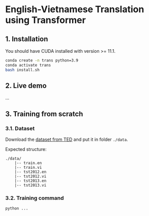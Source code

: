 # English-Vietnamese Translation using Transformer

## 1. Installation

You should have CUDA installed with version >= 11.1.

```bash
conda create -n trans python=3.9
conda activate trans
bash install.sh
```

## 2. Live demo

...

## 3. Training from scratch

### 3.1. Dataset

Download the [dataset from TED](https://drive.google.com/uc?id=1Fuo_ALIFKlUvOPbK5rUA5OfAS2wKn_95) and put it in folder `./data`.

Expected structure:

```
./data/
    |-- train.en
    |-- train.vi
    |-- tst2012.en
    |-- tst2012.vi
    |-- tst2013.en
    |-- tst2013.vi
```

### 3.2. Training command

```bash
python ...
```

